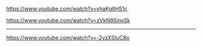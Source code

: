https://www.youtube.com/watch?v=vhaKgltH51c

https://www.youtube.com/watch?v=zVkN9SinvSk

---

https://www.youtube.com/watch?v=-2yzXSIuC8o
